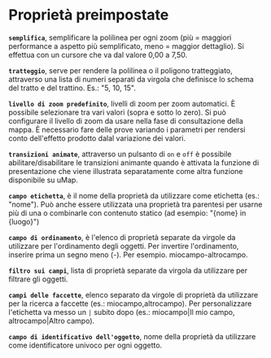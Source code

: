 # Proprietà preimpostate

**`semplifica`**, semplificare la polilinea per ogni zoom (più = maggiori performance a aspetto più semplificato, meno = maggior dettaglio). Si effettua con un cursore che va dal valore 0,00 a 7,50.

**`tratteggio`**, serve per rendere la polilinea o il poligono tratteggiato, attraverso una lista di numeri separati da virgola che definisce lo schema del tratto e del trattino. Es.: "5, 10, 15".

**`livello di zoom predefinito`**, livelli di zoom per zoom automatici. È possibile selezionare tra vari valori (sopra e sotto lo zero). Si può configurare il livello di zoom da usare nella fase di consultazione della mappa. È necessario fare delle prove variando i parametri per rendersi conto dell'effetto prodotto dalal variazione dei valori.

**`transizioni animate`**, attraverso un pulsanto di `on` e `off` è possibile abilitare/disabilitare le transizioni animante quando è attivata la funzione di presentazione che viene illustrata separatamente come altra funzione disponibile su uMap.

**`campo etichetta`**, è il nome della proprietà da utilizzare come etichetta (es.: "nome"). Può anche essere utilizzata una proprietà tra parentesi per usarne più di una o combinarle con contenuto statico (ad esempio: "{nome} in {luogo}")

**`campo di ordinamento`**, è l'elenco di proprietà separate da virgole da utilizzare per l'ordinamento degli oggetti. Per invertire l'ordinamento, inserire prima un segno meno (-). Per esempio. miocampo-altrocampo.

**`filtro sui campi`**, lista di proprietà separate da virgola da utilizzare per filtrare gli oggetti.

**`campi delle faccette`**, elenco separato da virgole di proprietà da utilizzare per la ricerca a faccette (es.: miocampo,altrocampo). Per personalizzare l'etichetta va messo un `|` subito dopo (es.: miocampo|Il mio campo, altrocampo|Altro campo).

**`campo di identificativo dell'oggetto`**, nome della proprietà da utilizzare come identificatore univoco per ogni oggetto.
